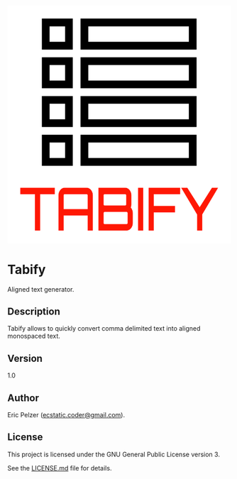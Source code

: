 ![](https://github.com/senselogic/TABIFY/blob/master/LOGO/tabify.png)

# Tabify

Aligned text generator.

## Description

Tabify allows to quickly convert comma delimited text into aligned monospaced text.

## Version

1.0

## Author

Eric Pelzer (ecstatic.coder@gmail.com).

## License

This project is licensed under the GNU General Public License version 3.

See the [LICENSE.md](LICENSE.md) file for details.

